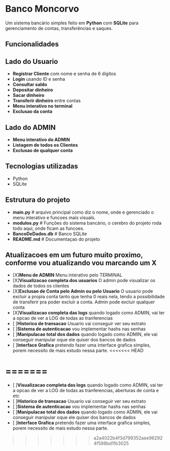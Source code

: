 # Banco Moncorvo 

Um sistema bancário simples feito em **Python** com **SQLite** para gerenciamento de contas, transferências e saques.

## Funcionalidades
## Lado do Usuario
- **Registrar Cliente** com nome e senha de 6 dígitos
- **Login** usando ID e senha
- **Consultar saldo**
- **Depositar dinheiro**
- **Sacar dinheiro**
- **Transferir dinheiro** entre contas
- **Menu interativo no terminal**
- **Exclusao da conta**

## Lado do ADMIN
- **Menu interativo do ADMIN**
- **Listagem de todos os Clientes**
- **Exclusao de qualquer conta**

## Tecnologias utilizadas
- Python
- SQLite

##  Estrutura do projeto
- **main.py** # arquivo principal como diz o nome, onde e gerenciado o menu interativo e funcoes mais visuals.
- **modulos.py** # Funções do sistema bancário, o cerebro do projeto roda todo aqui, onde ficam as funcoes.
- **BancoDeDados.db** # Banco SQLite 
- **README.md** # Documentaçao do projeto

## Atualizacoes em um futuro muito proximo, conforme vou atualizando vou marcando um X
- [X]**Menu de ADMIN** Menu interativo pelo TERMINAL 
- [X]**Visualizacao completa dos usuarios** O admin pode visualizar os dados de todos os clientes
- [X]**Exclusao de Conta pelo Admin ou pelo Usuario** O usuario pode excluir a propia conta tanto que tenha 0 reais nela, tendo a possibilidade de transferir pra poder excluir a conta. Admin pode excluir qualquer conta
- [X]**Visualizacao completa das logs** quando logado como ADMIN, vai ter a opcao de ver a LOG de todas as tranferencias
- [ ]**Historico de transacao** Usuario vai conseguir ver seu extrato
- [ ]**Sistema de autenticacao** vou implementar hashs nas senhas
- [ ]**Manipulacao total dos dados** quando logado como ADMIN, ele vai conseguir manipular oque ele quiser dos bancos de dados
- [ ]**Interface Grafica** pretendo fazer uma interface grafica simples, porem necessito de mais estudo nessa parte.
<<<<<<< HEAD

=======
=======
- [  ]**Visualizacao completa das logs** quando logado como ADMIN, vai ter a opcao de ver a LOG de todas as tranferencias, aberturas de conta e etc
- [  ]**Historico de transacao** Usuario vai conseguir ver seu extrato
- [  ]**Sistema de autenticacao** vou implementar hashs nas senhas
- [  ]**Manipulacao total dos dados** quando logado como ADMIN, ele vai conseguir manipular oque ele quiser dos bancos de dados
- [  ]**Interface Grafica** pretendo fazer uma interface grafica simples, porem necessito de mais estudo nessa parte.
>>>>>>> a2a4022b4f3d799352aee962924f598bd1fb3025
